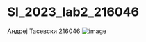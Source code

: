 # SI_2023_lab2_216046
Андреј Тасевски 216046
![image](https://github.com/AndrejTasevski/SI_2023_lab2_216046/assets/126726159/e36883c3-f258-41d2-9047-60def78585a4)
